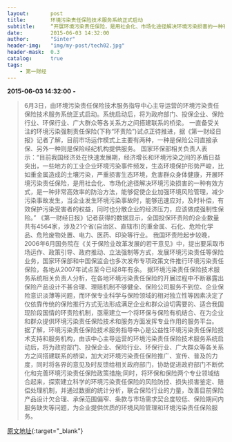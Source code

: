 ```yaml
---
layout:       post
title:        环境污染责任保险技术服务系统正式启动
subtitle:     “开展环境污染责任保险，是用社会化、市场化途径解决环境污染损害的一种有效方式，是一种非常高效率的防治方法，能够促使企业加强环境风险管理，减少污染事故发生，当企业发生环境污染事故时，能够迅速应对，及时补偿，有效保护污染受害者的权益，同时也分散企业的经济压力，应该做成强制性保险。”
date:         2015-06-03 14:32:00
author:       "Sinter"
header-img:   "img/my-post/tech02.jpg"
header-mask:  0.3
catalog:      true
tags:
    - 第一财经
---
```


**2015-06-03 14:32:00**  **-**

> 6月3日，由环境污染责任保险技术服务指导中心主导运营的环境污染责任保险技术服务系统正式启动。系统启动后，将为政府部门、投保企业、保险行业、环保行业、广大群众等各关系方之间搭建联系的桥梁。
一直备受关注的环境污染强制责任保险(下称“环责险”)试点正待推进，据《第一财经日报》记者了解，目前市场运作模式上主要有两种，一种是保险公司直接承保、另外一种则是保险经纪机构提供服务。
国家环保部相关负责人表示：“目前我国经济处在快速发展期，经济增长和环境污染之间的矛盾日益突出，一些地方的工业企业环境污染事件频发，生态环境保护形势严峻，比如重金属造成的土壤污染，严重损害生态环境，危害群众身体健康，开展环境污染责任保险，是用社会化、市场化途径解决环境污染损害的一种有效方式，是一种非常高效率的防治方法，能够促使企业加强环境风险管理，减少污染事故发生，当企业发生环境污染事故时，能够迅速应对，及时补偿，有效保护污染受害者的权益，同时也分散企业的经济压力，应该做成强制性保险。”
《第一财经日报》记者获得的数据显示，全国投保环责险的企业数量共有4564家，涉及21个省(自治区、直辖市)的重金属、石化、危险化学品、危险废物处置、电力、医药、印染等行业。
我国环责险起步较晚，2006年6月国务院在《关于保险业改革发展的若干意见》中，提出要采取市场运作、政策引导、政府推动、立法强制等方式，发展环境污染责任等保险业务，国家环保部和中国保监会也多次发布专项政策文件推行环境污染责任保险，各地从2007年试点至今已经8年有余。
据环境污染责任保险技术服务系统相关负责人分析，在各地环境污染责任保险的开展过程中不断暴露出保险产品设计不甚合理、理赔机制不够健全、保险公司服务不到位、企业保险意识淡薄等问题，而环保专业科学与保险领域的相对独立性等因素决定了仅依靠传统的保险推行方式无法形成满足企业和群众迫切需要的、适合我国现阶段国情的环责险机制，亟需建立一个将环保与保险有机结合、在为企业和群众提供环境污染责任保险技术和服务方面发挥专业作用的服务平台。
据了解，环境污染责任保险技术服务指导中心是公益性环境污染责任保险技术支持和服务机构，由该中心主导运营的环境污染责任保险技术服务系统启动后，将为政府部门、投保企业、保险行业、环保行业、广大群众等各关系方之间搭建联系的桥梁，加大对环境污染责任保险推广、宣传、普及的力度，同时将各界的意见及时反馈给相关政府部门，协助促进政府部门不断优化和完善环境污染责任保险政策措施;同时，将环保和保险两个专业领域结合起来，探索建立科学的环境污染责任保险的风险防控、损失损害鉴定、赔偿处理机制，并通过数据的统计分析，联合保险行业的力量，改善目前保险产品设计欠合理、承保范围偏窄、条款与市场需求契合度较低、保险期间内服务缺失等问题，为企业提供优质的环境风险管理和环境污染责任保险服务。


[原文地址](http://www.yicai.com/news/4626908.html){:target="_blank"}


